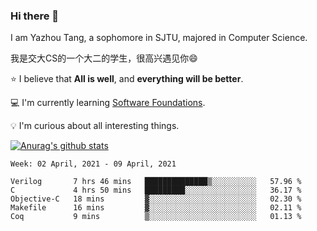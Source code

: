 ### Hi there 👋
I am Yazhou Tang, a sophomore in SJTU, majored in Computer Science.

我是交大CS的一个大二的学生，很高兴遇见你:smile:

:star: I believe that **All is well**, and **everything will be better**.

:computer: I'm currently learning [Software Foundations](https://softwarefoundations.cis.upenn.edu/).

:bulb: I'm curious about all interesting things.

[![Anurag's github stats](https://github-readme-stats.vercel.app/api?username=ADSWT518&count_private=true)](https://github.com/anuraghazra/github-readme-stats)

<!--START_SECTION:waka-->
```text
Week: 02 April, 2021 - 09 April, 2021

Verilog       7 hrs 46 mins   ██████████████▒░░░░░░░░░░   57.96 % 
C             4 hrs 50 mins   █████████░░░░░░░░░░░░░░░░   36.17 % 
Objective-C   18 mins         ▓░░░░░░░░░░░░░░░░░░░░░░░░   02.30 % 
Makefile      16 mins         ▓░░░░░░░░░░░░░░░░░░░░░░░░   02.11 % 
Coq           9 mins          ▒░░░░░░░░░░░░░░░░░░░░░░░░   01.13 % 
```
<!--END_SECTION:waka-->

<!--
**ADSWT518/ADSWT518** is a ✨ _special_ ✨ repository because its `README.md` (this file) appears on your GitHub profile.

Here are some ideas to get you started:

- 🔭 I’m currently working on ...
- 🌱 I’m currently learning ...
- 👯 I’m looking to collaborate on ...
- 🤔 I’m looking for help with ...
- 💬 Ask me about ...
- 📫 How to reach me: ...
- 😄 Pronouns: ...
- ⚡ Fun fact: ...
-->
